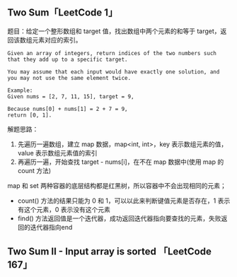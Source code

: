 ## Two Sum「LeetCode 1」

题目：给定一个整形数组和 target 值，找出数组中两个元素的和等于 target，返回该数组元素对应的索引。

```
Given an array of integers, return indices of the two numbers such that they add up to a specific target.

You may assume that each input would have exactly one solution, and you may not use the same element twice.

Example:
Given nums = [2, 7, 11, 15], target = 9,

Because nums[0] + nums[1] = 2 + 7 = 9,
return [0, 1].
```

解题思路：

1. 先遍历一遍数组，建立 map 数据，map<int, int>，key 表示数组元素的值，value 表示数组元素值的索引
2. 再遍历一遍，开始查找 target - nums[i]，在不在 map 数据中(使用 map 的 count 方法)


map 和 set 两种容器的底层结构都是红黑树，所以容器中不会出现相同的元素；
* count() 方法的结果只能为 0 和 1，可以以此来判断键值元素是否存在，1 表示有这个元素，0 表示没有这个元素
* find() 方法返回值是一个迭代器，成功返回迭代器指向要查找的元素，失败返回的迭代器指向end

## Two Sum II - Input array is sorted 「LeetCode 167」
